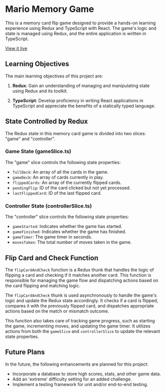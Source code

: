 # Mario Memory Game

This is a memory card flip game designed to provide a hands-on learning experience using Redux and TypeScript with React. The game's logic and state is managed using Redux, and the entire application is written in TypeScript.

[View it live](https://chrisnotthere.github.io/mario-memory/)

## Learning Objectives

The main learning objectives of this project are:

1. **Redux**: Gain an understanding of managing and manipulating state using Redux and its toolkit.

2. **TypeScript**: Develop proficiency in writing React applications in TypeScript and appreciate the benefits of a statically typed language.

## State Controlled by Redux

The Redux state in this memory card game is divided into two slices: "game" and "controller".

### Game State (gameSlice.ts)

The "game" slice controls the following state properties:

- `fullDeck`: An array of all the cards in the game.
- `gameDeck`: An array of cards currently in play.
- `flippedCards`: An array of the currently flipped cards.
- `pendingFlip`: ID of the card clicked but not yet processed.
- `lastFlippedCard`: ID of the last flipped card.

### Controller State (controllerSlice.ts)

The "controller" slice controls the following state properties:

- `gameStarted`: Indicates whether the game has started.
- `gameFinished`: Indicates whether the game has finished.
- `gameTimer`: The game timer in seconds.
- `movesTaken`: The total number of moves taken in the game.

## Flip Card and Check Function

The `flipCardAndCheck` function is a Redux thunk that handles the logic of flipping a card and checking if it matches another card. This function is responsible for managing the game flow and dispatching actions based on the card flipping and matching logic.

The `flipCardAndCheck` thunk is used asynchronously to handle the game's logic and update the Redux state accordingly. It checks if a card is flipped, compares it with the previously flipped card, and dispatches appropriate actions based on the match or mismatch outcome.

This function also takes care of tracking game progress, such as starting the game, incrementing moves, and updating the game timer. It utilizes actions from both the `gameSlice` and `controllerSlice` to update the relevant state properties.

## Future Plans

In the future, the following enhancements are planned for this project:

- Incorporate a database to store high scores, stats, and other game data.
- Add an 'extreme' difficulty setting for an added challenge.
- Implement a testing framework for unit and/or end-to-end testing.
